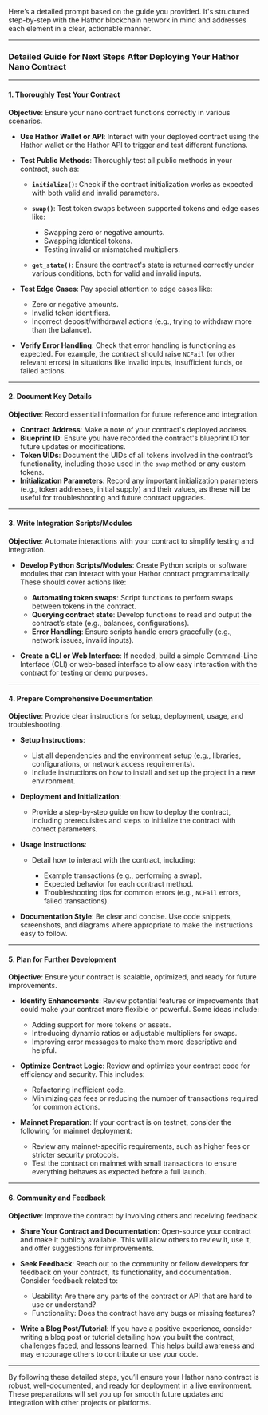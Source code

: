 Here’s a detailed prompt based on the guide you provided. It's structured step-by-step with the Hathor blockchain network in mind and addresses each element in a clear, actionable manner.

---

### **Detailed Guide for Next Steps After Deploying Your Hathor Nano Contract**

---

#### **1. Thoroughly Test Your Contract**

**Objective**: Ensure your nano contract functions correctly in various scenarios.

* **Use Hathor Wallet or API**: Interact with your deployed contract using the Hathor wallet or the Hathor API to trigger and test different functions.
* **Test Public Methods**: Thoroughly test all public methods in your contract, such as:

  * **`initialize()`**: Check if the contract initialization works as expected with both valid and invalid parameters.
  * **`swap()`**: Test token swaps between supported tokens and edge cases like:

    * Swapping zero or negative amounts.
    * Swapping identical tokens.
    * Testing invalid or mismatched multipliers.
  * **`get_state()`**: Ensure the contract's state is returned correctly under various conditions, both for valid and invalid inputs.
* **Test Edge Cases**: Pay special attention to edge cases like:

  * Zero or negative amounts.
  * Invalid token identifiers.
  * Incorrect deposit/withdrawal actions (e.g., trying to withdraw more than the balance).
* **Verify Error Handling**: Check that error handling is functioning as expected. For example, the contract should raise `NCFail` (or other relevant errors) in situations like invalid inputs, insufficient funds, or failed actions.

---

#### **2. Document Key Details**

**Objective**: Record essential information for future reference and integration.

* **Contract Address**: Make a note of your contract's deployed address.
* **Blueprint ID**: Ensure you have recorded the contract's blueprint ID for future updates or modifications.
* **Token UIDs**: Document the UIDs of all tokens involved in the contract’s functionality, including those used in the `swap` method or any custom tokens.
* **Initialization Parameters**: Record any important initialization parameters (e.g., token addresses, initial supply) and their values, as these will be useful for troubleshooting and future contract upgrades. 

---

#### **3. Write Integration Scripts/Modules**

**Objective**: Automate interactions with your contract to simplify testing and integration.

* **Develop Python Scripts/Modules**: Create Python scripts or software modules that can interact with your Hathor contract programmatically. These should cover actions like:

  * **Automating token swaps**: Script functions to perform swaps between tokens in the contract.
  * **Querying contract state**: Develop functions to read and output the contract’s state (e.g., balances, configurations).
  * **Error Handling**: Ensure scripts handle errors gracefully (e.g., network issues, invalid inputs).
* **Create a CLI or Web Interface**: If needed, build a simple Command-Line Interface (CLI) or web-based interface to allow easy interaction with the contract for testing or demo purposes.

---

#### **4. Prepare Comprehensive Documentation**

**Objective**: Provide clear instructions for setup, deployment, usage, and troubleshooting.

* **Setup Instructions**:

  * List all dependencies and the environment setup (e.g., libraries, configurations, or network access requirements).
  * Include instructions on how to install and set up the project in a new environment.

* **Deployment and Initialization**:

  * Provide a step-by-step guide on how to deploy the contract, including prerequisites and steps to initialize the contract with correct parameters.

* **Usage Instructions**:

  * Detail how to interact with the contract, including:

    * Example transactions (e.g., performing a swap).
    * Expected behavior for each contract method.
    * Troubleshooting tips for common errors (e.g., `NCFail` errors, failed transactions).

* **Documentation Style**: Be clear and concise. Use code snippets, screenshots, and diagrams where appropriate to make the instructions easy to follow.

---

#### **5. Plan for Further Development**

**Objective**: Ensure your contract is scalable, optimized, and ready for future improvements.

* **Identify Enhancements**: Review potential features or improvements that could make your contract more flexible or powerful. Some ideas include:

  * Adding support for more tokens or assets.
  * Introducing dynamic ratios or adjustable multipliers for swaps.
  * Improving error messages to make them more descriptive and helpful.

* **Optimize Contract Logic**: Review and optimize your contract code for efficiency and security. This includes:

  * Refactoring inefficient code.
  * Minimizing gas fees or reducing the number of transactions required for common actions.

* **Mainnet Preparation**: If your contract is on testnet, consider the following for mainnet deployment:

  * Review any mainnet-specific requirements, such as higher fees or stricter security protocols.
  * Test the contract on mainnet with small transactions to ensure everything behaves as expected before a full launch.

---

#### **6. Community and Feedback**

**Objective**: Improve the contract by involving others and receiving feedback.

* **Share Your Contract and Documentation**: Open-source your contract and make it publicly available. This will allow others to review it, use it, and offer suggestions for improvements.

* **Seek Feedback**: Reach out to the community or fellow developers for feedback on your contract, its functionality, and documentation. Consider feedback related to:

  * Usability: Are there any parts of the contract or API that are hard to use or understand?
  * Functionality: Does the contract have any bugs or missing features?

* **Write a Blog Post/Tutorial**: If you have a positive experience, consider writing a blog post or tutorial detailing how you built the contract, challenges faced, and lessons learned. This helps build awareness and may encourage others to contribute or use your code.

---

By following these detailed steps, you’ll ensure your Hathor nano contract is robust, well-documented, and ready for deployment in a live environment. These preparations will set you up for smooth future updates and integration with other projects or platforms.
